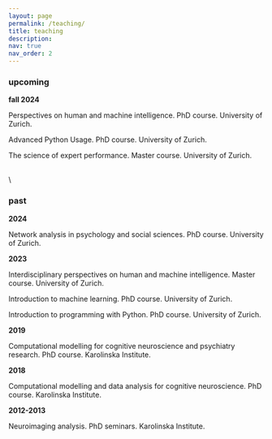 ```yaml
---
layout: page
permalink: /teaching/
title: teaching
description: 
nav: true
nav_order: 2
---
```


### **upcoming**

**fall 2024**

Perspectives on human and machine intelligence. PhD course. University of Zurich.  

Advanced Python Usage. PhD course. University of Zurich. 

The science of expert performance. Master course. University of Zurich. 

\
\

### **past**

**2024** 

Network analysis in psychology and social sciences. PhD course. University of Zurich. 

**2023** 

Interdisciplinary perspectives on human and machine intelligence. Master course. University of Zurich.

Introduction to machine learning. PhD course. University of Zurich. 

Introduction to programming with Python. PhD course. University of Zurich. 

**2019**

Computational modelling for cognitive neuroscience and psychiatry research. PhD course. Karolinska Institute. 

**2018** 

Computational modelling and data analysis for cognitive neuroscience. PhD course. Karolinska Institute. 

**2012-2013**

Neuroimaging analysis. PhD seminars. Karolinska Institute. 

